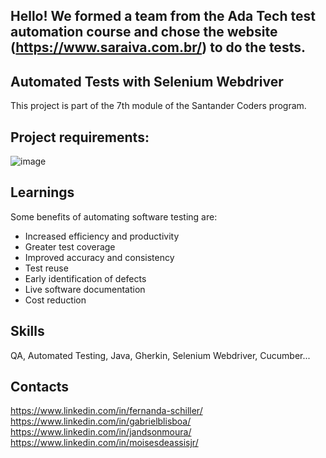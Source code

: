 ## Hello! We formed a team from the Ada Tech test automation course and chose the website (https://www.saraiva.com.br/) to do the tests.

## Automated Tests with Selenium Webdriver

This project is part of the 7th module of the Santander Coders program.

## Project requirements:
![image](https://user-images.githubusercontent.com/107883675/235398183-365d3511-3c21-4919-8985-384a3095b98b.png)

## Learnings

Some benefits of automating software testing are:
- Increased efficiency and productivity
- Greater test coverage
- Improved accuracy and consistency
- Test reuse
- Early identification of defects
- Live software documentation
- Cost reduction


## Skills
QA, Automated Testing, Java, Gherkin, Selenium Webdriver, Cucumber...


## Contacts

https://www.linkedin.com/in/fernanda-schiller/
<br>
https://www.linkedin.com/in/gabrielblisboa/
<br>
https://www.linkedin.com/in/jandsonmoura/
<br>
https://www.linkedin.com/in/moisesdeassisjr/
